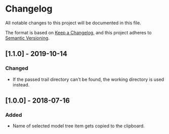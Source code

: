 # Changelog
All notable changes to this project will be documented in this file.

The format is based on [Keep a Changelog](https://keepachangelog.com/en/1.0.0/),
and this project adheres to [Semantic Versioning](https://semver.org/spec/v2.0.0.html).

## [1.1.0] - 2019-10-14
### Changed
- If the passed trail directory can't be found, the working directory is used instead.

## [1.0.0] - 2018-07-16
### Added
- Name of selected model tree item gets copied to the clipboard.
